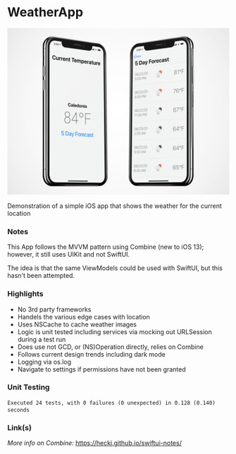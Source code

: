 # WeatherApp

![](images/hero.png)

Demonstration of a simple iOS app that shows the weather for the current location

### Notes
This App follows the MVVM pattern using Combine (new to iOS 13); however, it still uses UIKit and not SwiftUI.

The idea is that the same ViewModels could be used with SwiftUI, but this hasn't been attempted. 

### Highlights
- No 3rd party frameworks
- Handels the various edge cases with location
- Uses NSCache to cache weather images
- Logic is unit tested including services via mocking out URLSession during a test run
- Does use not GCD, or (NS)Operation directly, relies on Combine 
- Follows current design trends including dark mode
- Logging via os.log
- Navigate to settings if permissions have not been granted

### Unit Testing

```
Executed 24 tests, with 0 failures (0 unexpected) in 0.128 (0.140) seconds
```

### Link(s)
*More info on Combine:*
https://heckj.github.io/swiftui-notes/
